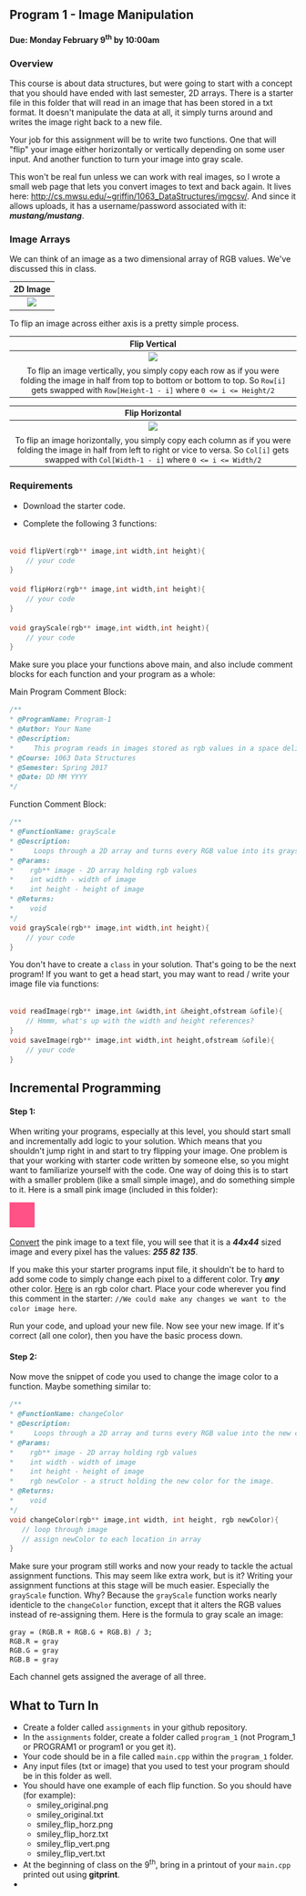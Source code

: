 ## Program 1 - Image Manipulation
#### Due: Monday February 9<sup>th</sup> by 10:00am

### Overview

This course is about data structures, but were going to start with a concept that you should have ended 
with last semester, 2D arrays. There is a starter file in this folder that will read in an image that has
been stored in a txt format. It doesn't manipulate the data at all, it simply turns around and writes the
image right back to a new file. 

Your job for this assignment will be to write two functions. One that will "flip" your image either
horizontally or vertically depending on some user input. And another function to turn your image into
gray scale. 

This won't be real fun unless we can work with real images, so I wrote a small web page that lets you convert 
images to text and back again. It lives here: http://cs.mwsu.edu/~griffin/1063_DataStructures/imgcsv/. And since 
it allows uploads, it has a username/password associated with it: ***mustang/mustang***. 

### Image Arrays

We can think of an image as a two dimensional array of RGB values. We've discussed this in class. 

| 2D Image |
|:-------:|
| ![](https://d3vv6lp55qjaqc.cloudfront.net/items/1X0Z2W0t432k0x3w2U1u/2d_array.png?X-CloudApp-Visitor-Id=1094421) |

To flip an image across either axis is a pretty simple process. 

| Flip Vertical |
|:-------:|
| ![](https://d3vv6lp55qjaqc.cloudfront.net/items/1K280C2Y3S2H2S3U2B07/flip%20_vertical.png?X-CloudApp-Visitor-Id=1094421) |
| To flip an image vertically, you simply copy each row as if you were folding the image in half from top to bottom or bottom to top. So `Row[i]` gets swapped with `Row[Height-1 - i]` where `0 <= i <= Height/2` |

| Flip Horizontal |
|:-------:|
| ![](https://d3vv6lp55qjaqc.cloudfront.net/items/44052x1L2w2S010f2u1m/flip_horizontal.png?X-CloudApp-Visitor-Id=1094421) |
| To flip an image horizontally, you simply copy each column as if you were folding the image in half from left to right or vice to versa. So `Col[i]` gets swapped with `Col[Width-1 - i]` where `0 <= i <= Width/2` | |

### Requirements

- Download the starter code.

- Complete the following 3 functions:

```cpp

void flipVert(rgb** image,int width,int height){
    // your code
}

void flipHorz(rgb** image,int width,int height){
    // your code
}

void grayScale(rgb** image,int width,int height){
    // your code
}

```

Make sure you place your functions above main, and also include comment blocks for each function and your program as a whole:

Main Program Comment Block:
```cpp
/**
* @ProgramName: Program-1
* @Author: Your Name 
* @Description: 
*     This program reads in images stored as rgb values in a space delimited file format.
* @Course: 1063 Data Structures
* @Semester: Spring 2017
* @Date: DD MM YYYY
*/
```

Function Comment Block:
```cpp
/**
* @FunctionName: grayScale
* @Description: 
*     Loops through a 2D array and turns every RGB value into its grayscale equivalent.
* @Params:
*    rgb** image - 2D array holding rgb values
*    int width - width of image
*    int height - height of image
* @Returns:
*    void
*/
void grayScale(rgb** image,int width,int height){
    // your code
}
```

You don't have to create a `class` in your solution. That's going to be the next program! If you want to get a head start, you may want to read / write your image file via functions:

```cpp

void readImage(rgb** image,int &width,int &height,ofstream &ofile){
    // Hmmm, what's up with the width and height references?
}
void saveImage(rgb** image,int width,int height,ofstream &ofile){
    // your code
}

```

## Incremental Programming

#### Step 1:
When writing your programs, especially at this level, you should start small and incrementally add logic to your solution. Which means that you shouldn't jump right in and start to try flipping your image. One problem is that your working with starter code written by someone else, so you might want to familiarize yourself with the code. One way of doing this is to start with a smaller problem (like a small simple image), and do something simple to it. Here is a small pink image (included in this folder):

![](./pink.jpg)

[Convert](http://cs.mwsu.edu/~griffin/1063_DataStructures/imgcsv/) the pink image to a text file, you will see that it is a ***44x44*** sized image and every pixel has the values: ***255 82 135***.

If you make this your starter programs input file, it shouldn't be to hard to add some code to simply change each pixel to a different color. Try ***any*** other color. [Here](http://www.rapidtables.com/web/color/RGB_Color.htm) is an rgb color chart. Place your code wherever you find this comment in the starter: `//We could make any changes we want to the color image here`. 

Run your code, and upload your new file. Now see your new image. If it's correct (all one color), then you have the basic process down. 

####  Step 2:

Now move the snippet of code you used to change the image color to a function. Maybe something similar to:

```cpp
/**
* @FunctionName: changeColor
* @Description: 
*     Loops through a 2D array and turns every RGB value into the new color.
* @Params:
*    rgb** image - 2D array holding rgb values
*    int width - width of image
*    int height - height of image
*    rgb newColor - a struct holding the new color for the image.
* @Returns:
*    void
*/
void changeColor(rgb** image,int width, int height, rgb newColor){
   // loop through image
   // assign newColor to each location in array
}
```

Make sure your program still works and now your ready to tackle the actual assignment functions. This may seem like extra work, but is it? Writing your assignment functions at this stage will be much easier. Especially the `grayScale` function. Why? Because the `grayScale` function works nearly identicle to the `changeColor` function, except that it alters the RGB values instead of re-assigning them. Here is the formula to gray scale an image:

```
gray = (RGB.R + RGB.G + RGB.B) / 3;
RGB.R = gray
RGB.G = gray
RGB.B = gray
```

Each channel gets assigned the average of all three.


## What to Turn In
- Create a folder called `assignments` in your github repository.
- In the `assignments` folder, create a folder called `program_1` (not Program_1 or PROGRAM1 or program1 or you get it).
- Your code should be in a file called `main.cpp` within the `program_1` folder. 
- Any input files (txt or image) that you used to test your program should be in this folder as well.
- You should have one example of each flip function. So you should have (for example):
    - smiley_original.png
    - smiley_original.txt
    - smiley_flip_horz.png
    - smiley_flip_horz.txt  
    - smiley_flip_vert.png
    - smiley_flip_vert.txt   
- At the beginning of class on the 9<sup>th</sup>, bring in a printout of your `main.cpp` printed out using **gitprint**.
- 
